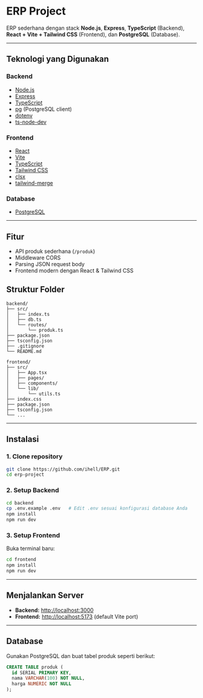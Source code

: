 # ERP Project

ERP sederhana dengan stack **Node.js**, **Express**, **TypeScript** (Backend), **React + Vite + Tailwind CSS** (Frontend), dan **PostgreSQL** (Database).

---

## Teknologi yang Digunakan

### Backend
- [Node.js](https://nodejs.org/)
- [Express](https://expressjs.com/)
- [TypeScript](https://www.typescriptlang.org/)
- [pg](https://node-postgres.com/) (PostgreSQL client)
- [dotenv](https://www.npmjs.com/package/dotenv)
- [ts-node-dev](https://www.npmjs.com/package/ts-node-dev)

### Frontend
- [React](https://react.dev/)
- [Vite](https://vitejs.dev/)
- [TypeScript](https://www.typescriptlang.org/)
- [Tailwind CSS](https://tailwindcss.com/)
- [clsx](https://www.npmjs.com/package/clsx)
- [tailwind-merge](https://www.npmjs.com/package/tailwind-merge)

### Database
- [PostgreSQL](https://www.postgresql.org/)

---

## Fitur

- API produk sederhana (`/produk`)
- Middleware CORS
- Parsing JSON request body
- Frontend modern dengan React & Tailwind CSS

## Struktur Folder

```
backend/
├── src/
│   ├── index.ts
│   ├── db.ts
│   └── routes/
│       └── produk.ts
├── package.json
├── tsconfig.json
├── .gitignore
└── README.md

frontend/
├── src/
│   ├── App.tsx
│   ├── pages/
│   ├── components/
│   └── lib/
│       └── utils.ts
├── index.css
├── package.json
├── tsconfig.json
└── ...
```

---

## Instalasi

### 1. Clone repository  
```sh
git clone https://github.com/ihell/ERP.git
cd erp-project
```

### 2. Setup Backend  
```sh
cd backend
cp .env.example .env   # Edit .env sesuai konfigurasi database Anda
npm install
npm run dev
```

### 3. Setup Frontend  
Buka terminal baru:
```sh
cd frontend
npm install
npm run dev
```

---

## Menjalankan Server

- **Backend:** [http://localhost:3000](http://localhost:3000)
- **Frontend:** [http://localhost:5173](http://localhost:5173) (default Vite port)

---

## Database

Gunakan PostgreSQL dan buat tabel produk seperti berikut:

```sql
CREATE TABLE produk (
  id SERIAL PRIMARY KEY,
  nama VARCHAR(100) NOT NULL,
  harga NUMERIC NOT NULL
);
```